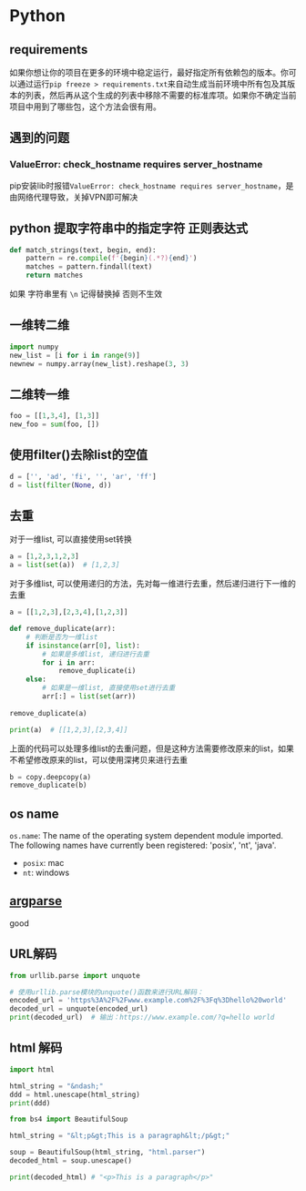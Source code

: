 # Python

## requirements

如果你想让你的项目在更多的环境中稳定运行，最好指定所有依赖包的版本。你可以通过运行`pip freeze > requirements.txt`来自动生成当前环境中所有包及其版本的列表，然后再从这个生成的列表中移除不需要的标准库项。如果你不确定当前项目中用到了哪些包，这个方法会很有用。

## 遇到的问题

### ValueError: check_hostname requires server_hostname

pip安装lib时报错`ValueError: check_hostname requires server_hostname`，是由网络代理导致，关掉VPN即可解决

## python 提取字符串中的指定字符 正则表达式

```py
def match_strings(text, begin, end):
    pattern = re.compile(f'{begin}(.*?){end}')
    matches = pattern.findall(text)
    return matches
```

如果 字符串里有 `\n` 记得替换掉 否则不生效

## 一维转二维

```py
import numpy
new_list = [i for i in range(9)]
newnew = numpy.array(new_list).reshape(3, 3)
```

## 二维转一维

```py
foo = [[1,3,4], [1,3]]
new_foo = sum(foo, [])
```

## 使用filter()去除list的空值

```py
d = ['', 'ad', 'fi', '', 'ar', 'ff']
d = list(filter(None, d))
```

## 去重

对于一维list, 可以直接使用set转换

```py
a = [1,2,3,1,2,3]
a = list(set(a))  # [1,2,3]
```

对于多维list, 可以使用递归的方法，先对每一维进行去重，然后递归进行下一维的去重

```py
a = [[1,2,3],[2,3,4],[1,2,3]]

def remove_duplicate(arr):
    # 判断是否为一维list
    if isinstance(arr[0], list):
        # 如果是多维list, 递归进行去重
        for i in arr:
            remove_duplicate(i)
    else:
        # 如果是一维list, 直接使用set进行去重
        arr[:] = list(set(arr))
        
remove_duplicate(a)

print(a)  # [[1,2,3],[2,3,4]]
```

上面的代码可以处理多维list的去重问题，但是这种方法需要修改原来的list，如果不希望修改原来的list，可以使用深拷贝来进行去重

```py
b = copy.deepcopy(a)
remove_duplicate(b)
```

## os name

`os.name`: The name of the operating system dependent module imported. The following names have currently been registered: 'posix', 'nt', 'java'.

- `posix`: mac
- `nt`: windows

## [argparse]

good

## URL解码

```py
from urllib.parse import unquote

# 使用urllib.parse模块的unquote()函数来进行URL解码：
encoded_url = 'https%3A%2F%2Fwww.example.com%2F%3Fq%3Dhello%20world'
decoded_url = unquote(encoded_url)
print(decoded_url)  # 输出：https://www.example.com/?q=hello world
```

## html 解码

```py
import html

html_string = "&ndash;"
ddd = html.unescape(html_string)
print(ddd)
```

```py
from bs4 import BeautifulSoup

html_string = "&lt;p&gt;This is a paragraph&lt;/p&gt;"

soup = BeautifulSoup(html_string, "html.parser")
decoded_html = soup.unescape()

print(decoded_html) # "<p>This is a paragraph</p>"
```

[argparse]: https://docs.python.org/zh-cn/3.11/library/argparse.html
